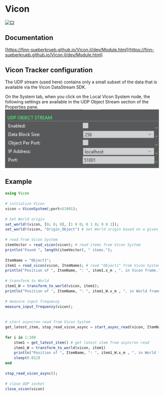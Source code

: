 # Vicon

[![CI](https://github.com/Finn-Sueberkrueb/Vicon.jl/actions/workflows/ci.yml/badge.svg)](https://github.com/Finn-Sueberkrueb/Vicon.jl/actions/workflows/ci.yml)


## Documentation

[https://finn-sueberkrueb.github.io/Vicon.jl/dev/Module.html](https://finn-sueberkrueb.github.io/Vicon.jl/dev/Module.html)


## Vicon Tracker configuration
The UDP stream (used here) contains only a small subset of the data that is available via the Vicon DataStream SDK. 

On the System tab, when you click on the Local Vicon System node, the following settings are available in the UDP Object Stream section of the Properties pane.
![UDP_window](docs/src/assets/UDP_window.png "UDP_window")


## Example
```julia
using Vicon

# initialize Vicon
vicon = ViconSystem(;port=51001);

# Set World origin
set_world!(vicon, [0; 0; 0], [1 0 0; 0 1 0; 0 0 1]);
set_world!(vicon, "Origin_Object") # Set World origin based on a given item

# read from Vicon System
itemVector = read_vicon(vicon); # read items from Vicon System
println("Found ", length(itemVector), " items.");

ItemName = "Object1";
item1 = read_vicon(vicon, ItemName); # read "Object1" from Vicon System
println("Position of ", ItemName, ": ", item1.x_m , ", in Vicon frame.")

# transform to World
item1_W = transform_to_world(vicon, item1);
println("Position of ", ItemName, ": ", item1_W.x_m , ", in World frame.")

# measure input frequenzy
measure_input_frequenzy(vicon);


# start asyncron read from Vicon System
get_latest_item, stop_read_vicon_async = start_async_read(vicon, ItemName);

for i in 1:100
    item1 = get_latest_item() # get latest item from asyncron read
    item1_W = transform_to_world(vicon, item1)
    println("Position of ", ItemName, ": ", item1_W.x_m , ", in World frame.")
    sleep(0.012)
end

stop_read_vicon_async();

# close UDP socket
close_vicon(vicon)
```